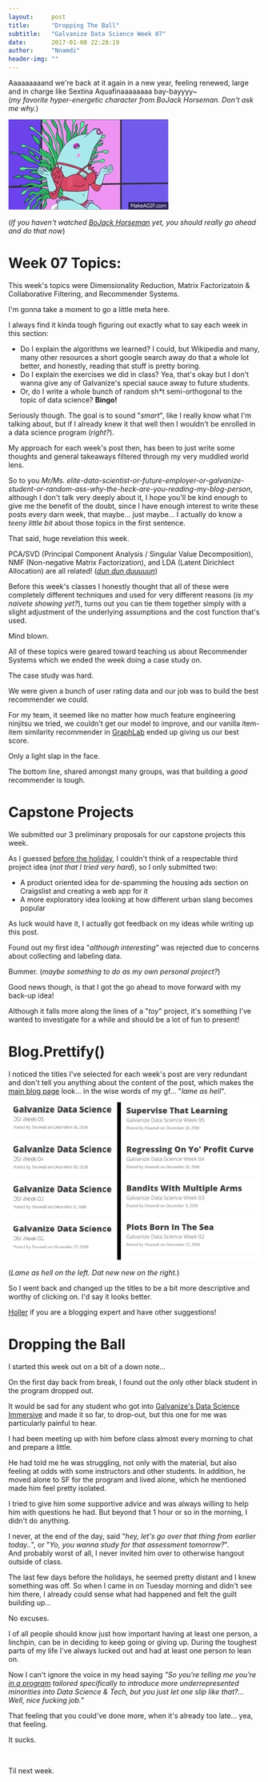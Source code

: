 ```yaml
---
layout:     post
title:      "Dropping The Ball"
subtitle:   "Galvanize Data Science Week 07"
date:       2017-01-08 22:28:19
author:     "Nnamdi"
header-img: ""
---
```


Aaaaaaaaand we're back at it again in a new year, feeling renewed, large and in charge like Sextina Aquafinaaaaaaaa bay-bayyyy~ 
<br>(_my favorite hyper-energetic character from BoJack Horseman. Don't ask me why._)

![Alt](/img/Sextina_Aquafina.gif "Sextina Aquafina")

(_If you haven't watched [BoJack Horseman](https://www.netflix.com/title/70300800) yet, you should really go ahead and do that now_)

# Week 07 Topics:
This week's topics were Dimensionality Reduction, Matrix Factorizatoin & Collaborative Filtering, and Recommender Systems.

I'm gonna take a moment to go a little meta here.

I always find it kinda tough figuring out exactly what to say each week in this section:

+ Do I explain the algorithms we learned? I could, but Wikipedia and many, many other resources a short google search away do that a whole lot better, and honestly, reading that stuff is pretty boring.
+ Do I  explain the exercises we did in class? Yea, that's okay but I don't wanna give any of Galvanize's special sauce away to future students.
+ Or, do I write a whole bunch of random sh*t semi-orthogonal to the topic of data science? **Bingo!**

Seriously though. The goal is to sound "_smart_", like I really know what I'm talking about, but if I already knew it that well then I wouldn't be enrolled in a data science program (_right?_). 

My approach for each week's post then, has been to just write some thoughts and general takeaways filtered through my very muddled world lens.

So to you _Mr/Ms. elite-data-scientist-or-future-employer-or-galvanize-student-or-random-ass-why-the-heck-are-you-reading-my-blog-person_, although I don't talk very deeply about it, I hope you'll be kind enough to give me the benefit of the doubt, since I have enough interest to write these posts every darn week, that maybe... just maybe... I actually do know a _teeny little bit_ about those topics in the first sentence.

That said, huge revelation this week. 

PCA/SVD (Principal Component Analysis / Singular Value Decomposition), NMF (Non-negative Matrix Factorization), and LDA (Latent Dirichlect Allocation) are all related! (_[dun dun duuuuun](https://www.youtube.com/watch?v=cphNpqKpKc4)_)

Before this week's classes I honestly thought that all of these were completely different techniques and used for very different reasons (_is my naivete showing yet?_), turns out you can tie them together simply with a slight adjustment of the underlying assumptions and the cost function that's used.

Mind blown.

All of these topics were geared toward teaching us about Recommender Systems which we ended the week doing a case study on.

The case study was hard.

We were given a bunch of user rating data and our job was to build the best recommender we could.

For my team, it seemed like no matter how much feature engineering ninjitsu we tried, we couldn't get our model to improve, and our vanilla item-item similarity recommender in [GraphLab](https://turi.com/) ended up giving us our best score.

Only a light slap in the face.

The bottom line, shared amongst many groups, was that building a _good_ recommender is tough.

# Capstone Projects

We submitted our 3 preliminary proposals for our capstone projects this week.

As I guessed [before the holiday](http://nnamdioffor.com/2016/12/25/Galvanize-Data-Science/), I couldn't think of a respectable third project idea (_not that I tried very hard_), so I only submitted two:

+ A product oriented idea for de-spamming the housing ads section on Craigslist and creating a web app for it
+ A more exploratory idea looking at how different urban slang becomes popular

As luck would have it, I actually got feedback on my ideas while writing up this post.
 
Found out my first idea "_although interesting_" was rejected due to concerns about collecting and labeling data. 

Bummer. (_maybe something to do as my own personal project?_)
 
Good news though, is that I got the go ahead to move forward with my back-up idea!

Although it falls more along the lines of a "_toy_" project, it's something I've wanted to investigate for a while and should be a lot of fun to present!

# Blog.Prettify()

I noticed the titles I've selected for each week's post are very redundant and don't tell you anything about the content of the post, which makes the [main blog page](http://nnamdioffor.com/blog) look... in the wise words of my gf... "_lame as hell_".
 
![Alt](/img/Old_New.png "Old to New")
 
(_Lame as hell on the left. Dat new new on the right._)

So I went back and changed up the titles to be a bit more descriptive and worthy of clicking on. I'd say it looks better.

[Holler](http://nnamdioffor.com/contact) if you are a blogging expert and have other suggestions!

# Dropping the Ball

I started this week out on a bit of a down note...

On the first day back from break, I found out the only other black student in the program dropped out. 

It would be sad for any student who got into [Galvanize's Data Science Immersive](http://www.galvanize.com/courses/data-science/) and made it so far, to drop-out, but this one for me was particularly painful to hear.

I had been meeting up with him before class almost every morning to chat and prepare a little.

He had told me he was struggling, not only with the material, but also feeling at odds with some instructors and other students. In addition, he moved alone to SF for the program and lived alone, which he mentioned made him feel pretty isolated.

I tried to give him some supportive advice and was always willing to help him with questions he had. But beyond that 1 hour or so in the morning, I didn't do anything.

I never, at the end of the day, said "_hey, let's go over that thing from earlier today.._", or "_Yo, you wanna study for that assessment tomorrow?_". 
<br>And probably worst of all, I never invited him over to otherwise hangout outside of class.

The last few days before the holidays, he seemed pretty distant and I knew something was off. So when I came in on Tuesday morning and didn't see him there, I already could sense what had happened and felt the guilt building up...

No excuses.

I of all people should know just how important having at least one person, a linchpin, can be in deciding to keep going or giving up. During the toughest parts of my life I've always lucked out and had at least one person to lean on.

Now I can't ignore the voice in my head saying _"So you're telling me you're [in a program](http://nnamdioffor.com/2016/11/12/Galvanize-Airbnb/) tailored specifically to introduce more underrepresented minorities into Data Science & Tech, but you just let one slip like that?... Well, nice fucking job."_

That feeling that you could've done more, when it's already too late... yea, that feeling.

It sucks.

<br>

Til next week. 
